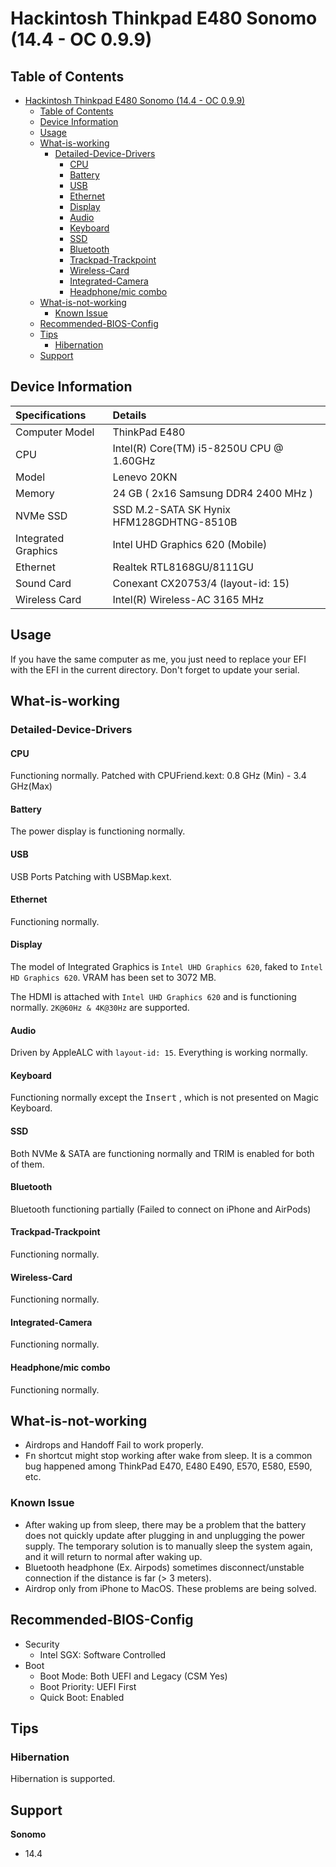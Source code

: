 # Hackintosh Thinkpad E480 Sonomo (14.4 - OC 0.9.9)

## Table of Contents

- [Hackintosh Thinkpad E480 Sonomo (14.4 - OC 0.9.9)](#hackintosh-thinkpad-e480-sonomo-144---oc-099)
  - [Table of Contents](#table-of-contents)
  - [Device Information](#device-information)
  - [Usage](#usage)
  - [What-is-working](#what-is-working)
    - [Detailed-Device-Drivers](#detailed-device-drivers)
      - [CPU](#cpu)
      - [Battery](#battery)
      - [USB](#usb)
      - [Ethernet](#ethernet)
      - [Display](#display)
      - [Audio](#audio)
      - [Keyboard](#keyboard)
      - [SSD](#ssd)
      - [Bluetooth](#bluetooth)
      - [Trackpad-Trackpoint](#trackpad-trackpoint)
      - [Wireless-Card](#wireless-card)
      - [Integrated-Camera](#integrated-camera)
      - [Headphone/mic combo](#headphonemic-combo)
  - [What-is-not-working](#what-is-not-working)
    - [Known Issue](#known-issue)
  - [Recommended-BIOS-Config](#recommended-bios-config)
  - [Tips](#tips)
    - [Hibernation](#hibernation)
  - [Support](#support)

## Device Information
| Specifications | Details |
|:---|:---|
| Computer Model | ThinkPad E480 |
| CPU | Intel(R) Core(TM) i5-8250U CPU @ 1.60GHz |
| Model |  Lenevo 20KN|
| Memory | 24 GB ( 2x16 Samsung DDR4 2400 MHz ) |
| NVMe SSD | SSD M.2-SATA SK Hynix HFM128GDHTNG-8510B |
| Integrated Graphics | Intel UHD Graphics 620 (Mobile) |
| Ethernet |  Realtek RTL8168GU/8111GU |
| Sound Card | Conexant CX20753/4 (layout-id: 15) |
| Wireless Card |  Intel(R) Wireless-AC 3165 MHz |


## Usage

If you have the same computer as me, you just need to replace your EFI with the EFI in the current directory. Don't forget to update your serial.

## What-is-working

### Detailed-Device-Drivers

#### CPU

Functioning normally. Patched with CPUFriend.kext: 0.8 GHz (Min) - 3.4 GHz(Max)

#### Battery

The power display is functioning normally.

#### USB

USB Ports Patching with USBMap.kext.

#### Ethernet

Functioning normally.

#### Display

The model of Integrated Graphics is `Intel UHD Graphics 620`, faked to `Intel HD Graphics 620`. VRAM has been set to 3072 MB.

The HDMI is attached with `Intel UHD Graphics 620` and is functioning normally. `2K@60Hz & 4K@30Hz` are supported.

#### Audio

Driven by AppleALC with `layout-id: 15`. Everything is working normally.

#### Keyboard

Functioning normally except the <kbd>Insert</kbd> , which is not presented on Magic Keyboard.

#### SSD

Both NVMe & SATA are functioning normally and TRIM is enabled for both of them.

#### Bluetooth

Bluetooth functioning partially (Failed to connect on iPhone and AirPods)

#### Trackpad-Trackpoint

Functioning normally.

#### Wireless-Card

Functioning normally.

#### Integrated-Camera

Functioning normally.

#### Headphone/mic combo

Functioning normally.


## What-is-not-working

- Airdrops and Handoff Fail to work properly.
- <kbd>Fn</kbd> shortcut might stop working after wake from sleep. It is a common bug happened among ThinkPad E470, E480 E490, E570, E580, E590, etc.

### Known Issue

- After waking up from sleep, there may be a problem that the battery does not quickly update after plugging in and unplugging the power supply. The temporary solution is to manually sleep the system again, and it will return to normal after waking up. <br>
- Bluetooth headphone (Ex. Airpods) sometimes disconnect/unstable connection if the distance is far (> 3 meters). <br>
- Airdrop only from iPhone to MacOS. 
These problems are being solved.

## Recommended-BIOS-Config

- Security
  - Intel SGX: Software Controlled
- Boot
  - Boot Mode: Both UEFI and Legacy (CSM Yes)
  - Boot Priority: UEFI First
  - Quick Boot: Enabled

## Tips

### Hibernation

Hibernation is supported.


## Support

**Sonomo**
- 14.4
